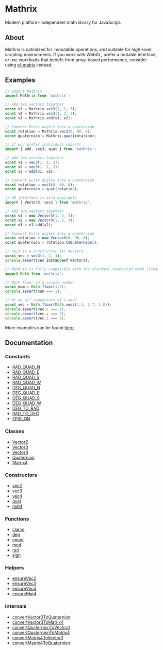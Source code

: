 Mathrix
=======

Modern platform-independent math library for JavaScript.

About
-----

Mathrix is optimized for immutable operations, and suitable for high-level scripting environments. If you work with WebGL, prefer a mutable interface, or use workloads that benefit from array-based performance, consider using [gl-matrix][gl-matrix] instead.

Examples
--------

```js
// Import Mathrix
import Mathrix from 'mathrix';

// Add two vectors together
const v1 = Mathrix.vec3(1, 2, 3);
const v2 = Mathrix.vec3(1, 2, 3);
const v3 = Mathrix.add(v1, v2);

// Convert Euler angles into a quaternion
const rotation = Mathrix.vec3(0, 90, 0);
const quaternion = Mathrix.quat(rotation);
```

```js
// If you prefer individual imports
import { add, vec3, quat } from 'mathrix';

// Add two vectors together
const v1 = vec3(1, 2, 3);
const v2 = vec3(1, 2, 3);
const v3 = add(v1, v2);

// Convert Euler angles into a quaternion
const rotation = vec3(0, 90, 0);
const quaternion = quat(rotation);
```

```js
// OO interface is also available
import { Vector3, vec3 } from 'mathrix';

// Add two vectors together
const v1 = new Vector3(1, 2, 3);
const v2 = new Vector3(1, 2, 3);
const v3 = v1.add(v2);

// Convert Euler angles into a quaternion
const rotation = new Vector3(0, 90, 0);
const quaternion = rotation.toQuaternion();

// vec3 is a constructor for Vector3
const vec = vec3(1, 2, 3);
console.assert(vec instanceof Vector3);
```

```js
// Mathrix is fully compatible with the standard JavaScript math library
import Math from 'mathrix';

// Math.floor on a single number
const num = Math.floor(1.7);
console.assert(num === 1);

// Or on all components of a vec3
const vec = Math.floor(Math.vec3(1.1, 2.7, 3.8));
console.assert(vec.x === 1);
console.assert(vec.y === 2);
console.assert(vec.z === 3);
```

More examples can be found [here](docs/examples/index.md).


Documentation
-------------

### Constants

- [RAD_QUAD_N](docs/api/RAD_QUAD_N.md)
- [RAD_QUAD_E](docs/api/RAD_QUAD_E.md)
- [RAD_QUAD_S](docs/api/RAD_QUAD_S.md)
- [RAD_QUAD_W](docs/api/RAD_QUAD_W.md)
- [DEG_QUAD_N](docs/api/DEG_QUAD_N.md)
- [DEG_QUAD_E](docs/api/DEG_QUAD_E.md)
- [DEG_QUAD_S](docs/api/DEG_QUAD_S.md)
- [DEG_QUAD_W](docs/api/DEG_QUAD_W.md)
- [DEG_TO_RAD](docs/api/DEG_TO_RAD.md)
- [RAD_TO_DEG](docs/api/RAD_TO_DEG.md)
- [EPSILON](docs/api/EPSILON.md)

### Classes

- [Vector2](docs/api/Vector2.md)
- [Vector3](docs/api/Vector3.md)
- [Vector4](docs/api/Vector4.md)
- [Quaternion](docs/api/Quaternion.md)
- [Matrix4](docs/api/Matrix4.md)

### Constructors

- [vec2](docs/api/vec2.md)
- [vec3](docs/api/vec3.md)
- [vec4](docs/api/vec4.md)
- [quat](docs/api/quat.md)
- [mat4](docs/api/mat4.md)

### Functions

- [clamp](docs/api/clamp.md)
- [deg](docs/api/deg.md)
- [emod](docs/api/emod.md)
- [mod](docs/api/mod.md)
- [rad](docs/api/rad.md)
- [sign](docs/api/sign.md)

### Helpers

- [ensureVec2](docs/api/ensureVec2.md)
- [ensureVec3](docs/api/ensureVec3.md)
- [ensureVec4](docs/api/ensureVec4.md)
- [ensureMat4](docs/api/ensureMat4.md)

### Internals

- [convertVector3ToQuaternion](docs/api/convertVector3ToQuaternion.md)
- [convertVector3ToMatrix4](docs/api/convertVector3ToMatrix4.md)
- [convertQuaternionToVector3](docs/api/convertQuaternionToVector3.md)
- [convertQuaternionToMatrix4](docs/api/convertQuaternionToMatrix4.md)
- [convertMatrix4ToVector3](docs/api/convertMatrix4ToVector3.md)
- [convertMatrix4ToQuaternion](docs/api/convertMatrix4ToQuaternion.md)

[gl-matrix]: http://glmatrix.net/
